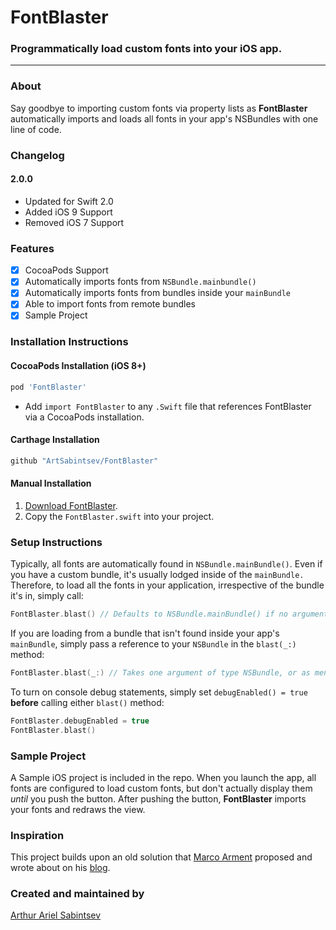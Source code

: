 # FontBlaster

### Programmatically load custom fonts into your iOS app.

---
### About

Say goodbye to importing custom fonts via property lists as **FontBlaster** automatically imports and loads all fonts in your app's NSBundles with one line of code.

### Changelog
#### 2.0.0
- Updated for Swift 2.0
- Added iOS 9 Support
- Removed iOS 7 Support

### Features
- [x] CocoaPods Support
- [x] Automatically imports fonts from `NSBundle.mainbundle()`
- [x] Automatically imports fonts from bundles inside your `mainBundle`
- [x] Able to import fonts from remote bundles
- [x] Sample Project

### Installation Instructions

#### CocoaPods Installation (iOS 8+)
```ruby
pod 'FontBlaster'
```
- Add `import FontBlaster` to any `.Swift` file that references FontBlaster via a CocoaPods installation.

#### Carthage Installation
```ruby
github "ArtSabintsev/FontBlaster"
```

#### Manual Installation

1. [Download FontBlaster](//github.com/ArtSabintsev/FontBlaster/archive/master.zip).
2. Copy the `FontBlaster.swift` into your project.

### Setup Instructions

Typically, all fonts are automatically found in `NSBundle.mainBundle()`. Even if you have a custom bundle, it's usually lodged inside of the `mainBundle.` Therefore, to load all the fonts in your application, irrespective of the bundle it's in, simply call:

```Swift
FontBlaster.blast() // Defaults to NSBundle.mainBundle() if no arguments are passed
```

If you are loading from a bundle that isn't found inside your app's `mainBundle`, simply pass a reference to your `NSBundle` in the `blast(_:)` method:

```Swift
FontBlaster.blast(_:) // Takes one argument of type NSBundle, or as mentioned above, defaults to NSBundle.mainBundle() if no arguments are passed
```

To turn on console debug statements, simply set `debugEnabled() = true` **before** calling either `blast()` method:

```Swift
FontBlaster.debugEnabled = true
FontBlaster.blast()
```

### Sample Project
A Sample iOS project is included in the repo. When you launch the app, all fonts are configured to load custom fonts, but don't actually display them *until* you push the button. After pushing the button, **FontBlaster** imports your fonts and redraws the view.

### Inspiration
This project builds upon an old solution that [Marco Arment](http://twitter.com/marcoarment) proposed and wrote about on his [blog](http://www.marco.org/2012/12/21/ios-dynamic-font-loading).

### Created and maintained by
[Arthur Ariel Sabintsev](http://www.sabintsev.com/)
